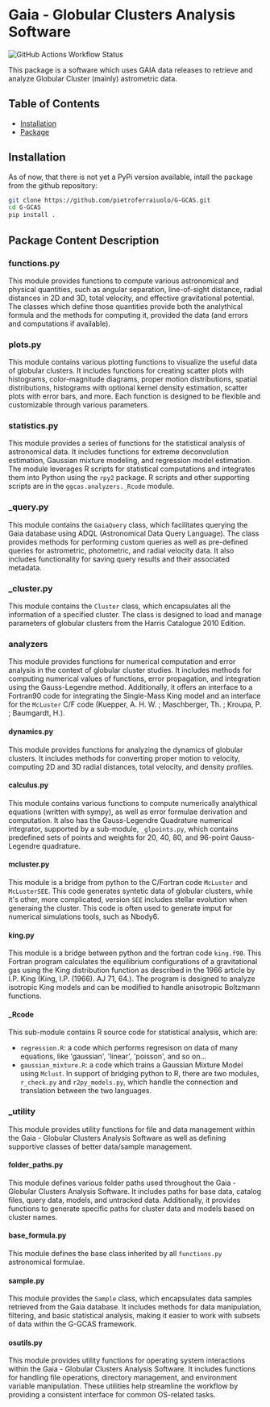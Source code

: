 # Gaia - Globular Clusters Analysis Software
 ![GitHub Actions Workflow Status](https://img.shields.io/github/actions/workflow/status/pietroferraiuolo/ggcas/python-package.yml)

This package is a software which uses GAIA data releases to retrieve and analyze Globular Cluster (mainly) astrometric data.

## Table of Contents

- [Installation](#installation)
- [Package](#package-content-description)

## Installation

As of now, that there is not yet a PyPi version available, intall the package from the github repository:

```bash
git clone https://github.com/pietroferraiuolo/G-GCAS.git
cd G-GCAS
pip install .
```

## Package Content Description

### functions.py
This module provides functions to compute various astronomical and physical quantities, such as angular
separation, line-of-sight distance, radial distances in 2D and 3D, total velocity, and effective 
gravitational potential. The classes which define those quantities provide both the analythical formula
and the methods for computing it, provided the data (and errors and computations if available).

### plots.py
This module contains various plotting functions to visualize the useful data of globular clusters. 
It includes functions for creating scatter plots with histograms, color-magnitude diagrams, proper 
motion distributions, spatial distributions, histograms with optional kernel density estimation, 
scatter plots with error bars, and more. Each function is designed to be flexible and customizable 
through various parameters.

### statistics.py
This module provides a series of functions for the statistical analysis of astronomical data. It 
includes functions for extreme deconvolution estimation, Gaussian mixture modeling, and regression 
model estimation. The module leverages R scripts for statistical computations and integrates them into 
Python using the `rpy2` package. R scripts and other supporting scripts are in the
`ggcas.analyzers._Rcode` module.

### _query.py
This module contains the `GaiaQuery` class, which facilitates querying the Gaia database using ADQL
(Astronomical Data Query Language). The class provides methods for performing custom queries as well
as pre-defined queries for astrometric, photometric, and radial velocity data. It also includes functionality
for saving query results and their associated metadata.

### _cluster.py
This module contains the `Cluster` class, which encapsulates all the information of a specified cluster. 
The class is designed to load and manage parameters of globular clusters from the Harris Catalogue 2010 Edition.

### analyzers
This module provides functions for numerical computation and error analysis in the context of globular
cluster studies. It includes methods for computing numerical values of functions, error propagation, and
integration using the Gauss-Legendre method. Additionally, it offers an interface to a Fortran90 code for
integrating the Single-Mass King model and an interface for the `McLuster` C/F code 
(Kuepper, A. H. W. ; Maschberger, Th. ; Kroupa, P. ; Baumgardt, H.).

#### dynamics.py
This module provides functions for analyzing the dynamics of globular clusters. It includes methods 
for converting proper motion to velocity, computing 2D and 3D radial distances, total velocity,
and density profiles.

#### calculus.py
This module contains various functions to compute numerically analythical equations (written with
sympy), as well as error formulae derivation and computation. It also has the Gauss-Legendre Quadrature
numerical integrator, supported by a sub-module, `_glpoints.py`, which contains predefined sets of points
and weights for 20, 40, 80, and 96-point Gauss-Legendre quadrature.

#### mcluster.py
This module is a bridge from python to the C/Fortran code `McLuster` and `McLusterSEE`. This code generates
syntetic data of globular clusters, while it's other, more complicated, version `SEE` includes stellar 
evolution when generaing the cluster. This code is often used to generate imput for numerical simulations
tools, such as Nbody6.

#### king.py
This module is a bridge between python and the fortran code `king.f90`. This Fortran program calculates
the equilibrium configurations of a gravitational gas using the King distribution function as described
in the 1966 article by I.P. King (King, I.P. (1966). AJ 71, 64.). The program is designed to analyze
isotropic King models and can be modified to handle anisotropic Boltzmann functions.

#### _Rcode
This sub-module contains R source code for statistical analysis, which are:
- `regression.R`: a code which performs regresison on data of many equations, like 'gaussian', 'linear', 'poisson', and so on...
- `gaussian_mixture.R`: a code which trains a Gaussian Mixture Model using ``Mclust``.
In support of bridging python to R, there are two modules, `r_check.py` and `r2py_models.py`, which handle
the connection and translation between the two languages.

### _utility
This module provides utility functions for file and data management within the Gaia - Globular Clusters
Analysis Software as well as defining supportive classes of better data/sample management.

#### folder_paths.py
This module defines various folder paths used throughout the Gaia - Globular Clusters Analysis Software.
It includes paths for base data, catalog files, query data, models, and untracked data. Additionally, it
provides functions to generate specific paths for cluster data and models based on cluster names.

#### base_formula.py
This module defines the base class inherited by all `functions.py` astronomical formulae.

#### sample.py
This module provides the `Sample` class, which encapsulates data samples retrieved from the Gaia database.
It includes methods for data manipulation, filtering, and basic statistical analysis, making it easier
to work with subsets of data within the G-GCAS framework.

#### osutils.py
This module provides utility functions for operating system interactions within the Gaia - Globular 
Clusters Analysis Software. It includes functions for handling file operations, directory management,
and environment variable manipulation. These utilities help streamline the workflow by providing a
consistent interface for common OS-related tasks.
